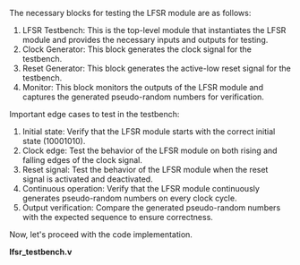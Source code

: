 The necessary blocks for testing the LFSR module are as follows:

1. LFSR Testbench: This is the top-level module that instantiates the LFSR module and provides the necessary inputs and outputs for testing.
2. Clock Generator: This block generates the clock signal for the testbench.
3. Reset Generator: This block generates the active-low reset signal for the testbench.
4. Monitor: This block monitors the outputs of the LFSR module and captures the generated pseudo-random numbers for verification.

Important edge cases to test in the testbench:
1. Initial state: Verify that the LFSR module starts with the correct initial state (10001010).
2. Clock edge: Test the behavior of the LFSR module on both rising and falling edges of the clock signal.
3. Reset signal: Test the behavior of the LFSR module when the reset signal is activated and deactivated.
4. Continuous operation: Verify that the LFSR module continuously generates pseudo-random numbers on every clock cycle.
5. Output verification: Compare the generated pseudo-random numbers with the expected sequence to ensure correctness.

Now, let's proceed with the code implementation.

**lfsr_testbench.v**
